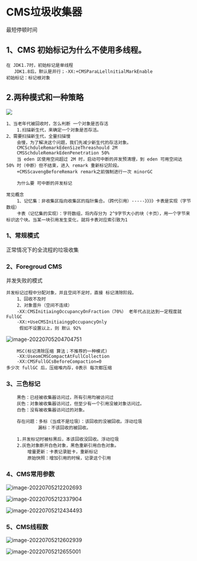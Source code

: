 # CMS垃圾收集器

最短停顿时间

## 1、CMS 初始标记为什么不使用多线程。

~~~
在 JDK1.7时，初始标记是单线程
   JDK1.8后，默认是并行；-XX:+CMSParaLLellnitialMarkEnable
初始标记：标记根对象
~~~

## 2.两种模式和一种策略

![](C:\Users\CSB7D0\Desktop\mca\typroImage\image-20220704221051855.png)

~~~
1、当老年代被回收时，怎么判断 一个对象是否存活
	1.扫描新生代，来确定一个对象是否存活。
2、需要扫描新生代，全量扫描慢
	会慢，为了解决这个问题，我们先减少新生代的存活对象。
	CMCSchduleRemarkEdenSizeThreashould 2M
	CMSSchduleRemarkEdenPenetration 50%
	当 eden 区使用空间超过 2M 时，启动可中断的并发预清理，到 eden 可用空间达 50% 时（中断）但不结束，进入 remark 重新标记阶段。
	+CMSScavengBeforeRemark remark之前强制进行一次 minorGC
	
	为什么要 可中断的并发标记
~~~

~~~
常见概念
	1、记忆集：非收集区指向收集区的指针集合。（跨代引用）-----》》》》卡表是实现（字节数组）
	卡表（记忆集的实现）：字符数组，将内存分为 2^9字节大小的块（卡页），用一个字节来标识这个块。当某一块引用发生变化，就将卡表对应索引致为1
~~~



### 1、常规模式

正常情况下的全流程的垃圾收集

### 2、Foregroud CMS

并发失败的模式

~~~
并发标记过程中分配对象，并且空间不足时，直接 标记清除阶段。
	1、回收不及时
	2、对象晋升（空间不连续）
	-XX:CMSInitiaingOccupancyOnFraction（70%） 老年代占比达到一定程度就 FullGC
	-XX:+UseCMSInitiainggOccupancyOnly
	 假如不设置以上，则 默认 92%
~~~

![image-20220705204704751](C:\Users\CSB7D0\Desktop\mca\typroImage\image-20220705204704751.png)

~~~
	MSC(标记清除压缩 算法；不推荐的一种模式)
	-XX:UseomCMSCompactAtFullCollection
	-XX:CMSFullGCsBeforeCompaction=0
多少次 fullGC 后，压缩堆内存，0表示 每次都压缩
~~~

### 3、三色标记

~~~
	黑色：已经被收集器访问过，所有引用均被访问过
	灰色：对象被收集器访问过，但至少有一个引用没被对象访问过。
	白色：没有被收集器访问过的对象。
	
	存在问题：多标（当成不是垃圾）：该回收的没被回收。浮动垃圾
			漏标：不该回收的被回收。
			
	1.并发标记时被标黑后，本该回收没回收。浮动垃圾
	2.灰色对象断开白色对象，黑色重新引用白色对象。
		增量更新：卡表记录脏卡，重新标记
		原始快照：增加引用的时候，记录这个引用
~~~

### 4、CMS常用参数

![image-20220705212202693](C:\Users\CSB7D0\Desktop\mca\typroImage\image-20220705212202693.png)

![image-20220705212337904](C:\Users\CSB7D0\Desktop\mca\typroImage\image-20220705212337904.png)

![image-20220705212434493](C:\Users\CSB7D0\Desktop\mca\typroImage\image-20220705212434493.png)

### 5、CMS线程数

![image-20220705212602939](C:\Users\CSB7D0\Desktop\mca\typroImage\image-20220705212602939.png)

![image-20220705212655001](C:\Users\CSB7D0\Desktop\mca\typroImage\image-20220705212655001.png)